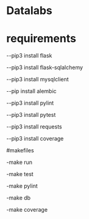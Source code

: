 # Datalabs

# requirements

--pip3 install flask

--pip3 install flask-sqlalchemy

--pip3 install mysqlclient

--pip install alembic

--pip3 install pylint

--pip3 install pytest

--pip3 install requests

--pip3 install coverage

#makefiles

-make run

-make test 

-make pylint 

-make db

-make coverage





